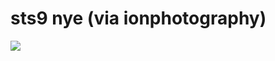 <!--
id: 23193210
link: http://tumblr.atmos.org/post/23193210/sts9-nye-via-ionphotography
slug: sts9-nye-via-ionphotography
date: Mon Jan 07 2008 05:21:25 GMT-0800 (PST)
publish: 2008-01-07
tags: 
title: sts9 nye (via ionphotography)
-->


sts9 nye (via ionphotography)
=============================

![](http://31.media.tumblr.com/ZyX8Upfyn3wphriddnS1I7jO_500.jpg)


